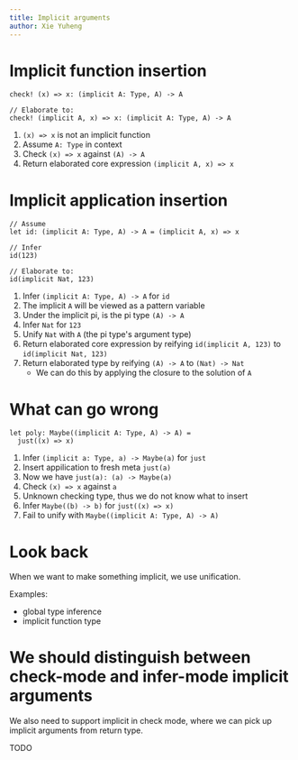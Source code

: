 ```yaml
---
title: Implicit arguments
author: Xie Yuheng
---
```


# Implicit function insertion

``` cicada
check! (x) => x: (implicit A: Type, A) -> A

// Elaborate to:
check! (implicit A, x) => x: (implicit A: Type, A) -> A
```

1. `(x) => x` is not an implicit function
2. Assume `A: Type` in context
3. Check `(x) => x` against `(A) -> A`
4. Return elaborated core expression `(implicit A, x) => x`

# Implicit application insertion

``` cicada
// Assume
let id: (implicit A: Type, A) -> A = (implicit A, x) => x

// Infer
id(123)

// Elaborate to:
id(implicit Nat, 123)
```

1. Infer `(implicit A: Type, A) -> A` for `id`
2. The implicit `A` will be viewed as a pattern variable
3. Under the implicit pi, is the pi type `(A) -> A`
3. Infer `Nat` for `123`
4. Unify `Nat` with `A` (the pi type's argument type)
6. Return elaborated core expression by reifying `id(implicit A, 123)` to `id(implicit Nat, 123)`
7. Return elaborated type by reifying `(A) -> A` to `(Nat) -> Nat`
   - We can do this by applying the closure to the solution of `A`

# What can go wrong

``` cicada counterexample
let poly: Maybe((implicit A: Type, A) -> A) =
  just((x) => x)
```

1. Infer `(implicit a: Type, a) -> Maybe(a)` for `just`
2. Insert appilication to fresh meta `just(a)`
3. Now we have `just(a): (a) -> Maybe(a)`
2. Check `(x) => x` against `a`
3. Unknown checking type, thus we do not know what to insert
3. Infer `Maybe((b) -> b)` for `just((x) => x)`
4. Fail to unify with `Maybe((implicit A: Type, A) -> A)`

# Look back

When we want to make something implicit, we use unification.

Examples:
- global type inference
- implicit function type

# We should distinguish between check-mode and infer-mode implicit arguments

We also need to support implicit in check mode,
where we can pick up implicit arguments from return type.

TODO
